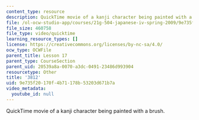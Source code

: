 ```yaml
---
content_type: resource
description: QuickTime movie of a kanji character being painted with a brush.
file: /ol-ocw-studio-app/courses/21g-504-japanese-iv-spring-2009/9e735f20170f4b71178b53203d671b7a_3812.mov
file_size: 460758
file_type: video/quicktime
learning_resource_types: []
license: https://creativecommons.org/licenses/by-nc-sa/4.0/
ocw_type: OCWFile
parent_title: Lesson 17
parent_type: CourseSection
parent_uid: 20539a8a-0070-a3dc-0491-23486d993904
resourcetype: Other
title: '3812'
uid: 9e735f20-170f-4b71-178b-53203d671b7a
video_metadata:
  youtube_id: null
---
```

QuickTime movie of a kanji character being painted with a brush.